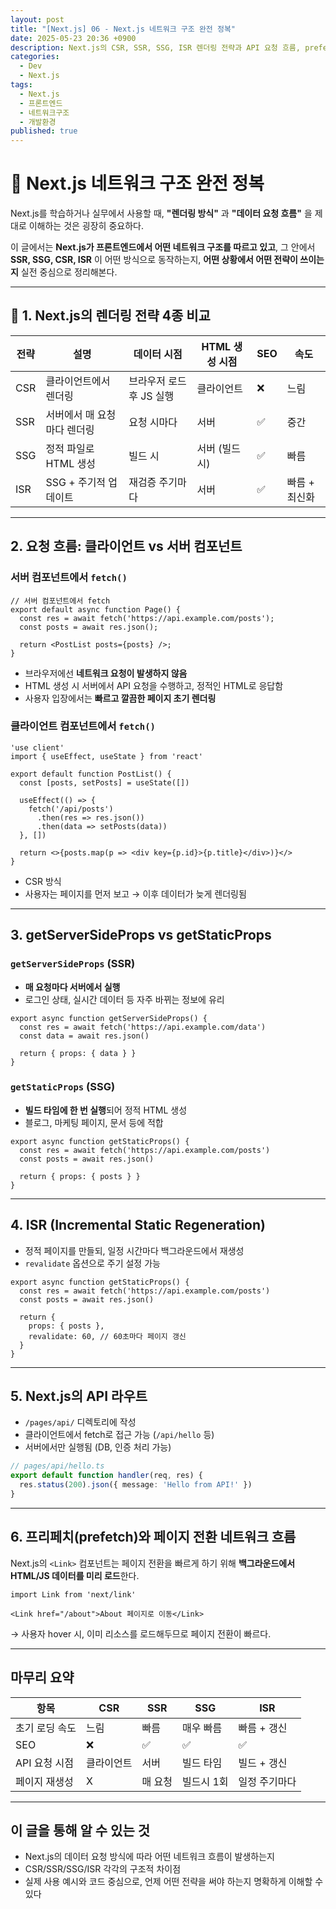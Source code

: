 ```yaml
---
layout: post
title: "[Next.js] 06 - Next.js 네트워크 구조 완전 정복"
date: 2025-05-23 20:36 +0900
description: Next.js의 CSR, SSR, SSG, ISR 렌더링 전략과 API 요청 흐름, prefetch 등 네트워크 구조를 실전 중심으로 정리한 글입니다. 프론트엔드 개발자가 알아야 할 Next.js의 네트워크 작동 원리를 완전히 이해할 수 있습니다.
categories:
  - Dev
  - Next.js
tags:
  - Next.js
  - 프론트엔드
  - 네트워크구조
  - 개발환경  
published: true
---
```


# 🚀 Next.js 네트워크 구조 완전 정복

Next.js를 학습하거나 실무에서 사용할 때, **"렌더링 방식"** 과 **"데이터 요청 흐름"** 을 제대로 이해하는 것은 굉장히 중요하다.

이 글에서는 **Next.js가 프론트엔드에서 어떤 네트워크 구조를 따르고 있고**, 그 안에서 **SSR, SSG, CSR, ISR** 이 어떤 방식으로 동작하는지, **어떤 상황에서 어떤 전략이 쓰이는지** 실전 중심으로 정리해본다.

---

## 🧭 1. Next.js의 렌더링 전략 4종 비교

| 전략  | 설명              | 데이터 시점          | HTML 생성 시점 | SEO | 속도       |
| --- | --------------- | --------------- | ---------- | --- | -------- |
| CSR | 클라이언트에서 렌더링     | 브라우저 로드 후 JS 실행 | 클라이언트      | ❌   | 느림       |
| SSR | 서버에서 매 요청마다 렌더링 | 요청 시마다          | 서버         | ✅   | 중간       |
| SSG | 정적 파일로 HTML 생성  | 빌드 시            | 서버 (빌드시)   | ✅   | 빠름       |
| ISR | SSG + 주기적 업데이트  | 재검증 주기마다        | 서버         | ✅   | 빠름 + 최신화 |

---

## 2. 요청 흐름: 클라이언트 vs 서버 컴포넌트

### 서버 컴포넌트에서 `fetch()`

```tsx
// 서버 컴포넌트에서 fetch
export default async function Page() {
  const res = await fetch('https://api.example.com/posts');
  const posts = await res.json();

  return <PostList posts={posts} />;
}
```

* 브라우저에선 **네트워크 요청이 발생하지 않음**
* HTML 생성 시 서버에서 API 요청을 수행하고, 정적인 HTML로 응답함
* 사용자 입장에서는 **빠르고 깔끔한 페이지 초기 렌더링**

### 클라이언트 컴포넌트에서 `fetch()`

```tsx
'use client'
import { useEffect, useState } from 'react'

export default function PostList() {
  const [posts, setPosts] = useState([])

  useEffect(() => {
    fetch('/api/posts')
      .then(res => res.json())
      .then(data => setPosts(data))
  }, [])

  return <>{posts.map(p => <div key={p.id}>{p.title}</div>)}</>
}
```

* CSR 방식
* 사용자는 페이지를 먼저 보고 → 이후 데이터가 늦게 렌더링됨

---

## 3. getServerSideProps vs getStaticProps

### `getServerSideProps` (SSR)

* **매 요청마다 서버에서 실행**
* 로그인 상태, 실시간 데이터 등 자주 바뀌는 정보에 유리

```tsx
export async function getServerSideProps() {
  const res = await fetch('https://api.example.com/data')
  const data = await res.json()

  return { props: { data } }
}
```

### `getStaticProps` (SSG)

* **빌드 타임에 한 번 실행**되어 정적 HTML 생성
* 블로그, 마케팅 페이지, 문서 등에 적합

```tsx
export async function getStaticProps() {
  const res = await fetch('https://api.example.com/posts')
  const posts = await res.json()

  return { props: { posts } }
}
```

---

## 4. ISR (Incremental Static Regeneration)

* 정적 페이지를 만들되, 일정 시간마다 백그라운드에서 재생성
* `revalidate` 옵션으로 주기 설정 가능

```tsx
export async function getStaticProps() {
  const res = await fetch('https://api.example.com/posts')
  const posts = await res.json()

  return {
    props: { posts },
    revalidate: 60, // 60초마다 페이지 갱신
  }
}
```

---

## 5. Next.js의 API 라우트

* `/pages/api/` 디렉토리에 작성
* 클라이언트에서 fetch로 접근 가능 (`/api/hello` 등)
* 서버에서만 실행됨 (DB, 인증 처리 가능)

```ts
// pages/api/hello.ts
export default function handler(req, res) {
  res.status(200).json({ message: 'Hello from API!' })
}
```

---

## 6. 프리페치(prefetch)와 페이지 전환 네트워크 흐름

Next.js의 `<Link>` 컴포넌트는 페이지 전환을 빠르게 하기 위해 **백그라운드에서 HTML/JS 데이터를 미리 로드**한다.

```tsx
import Link from 'next/link'

<Link href="/about">About 페이지로 이동</Link>
```

→ 사용자 hover 시, 이미 리소스를 로드해두므로 페이지 전환이 빠르다.

---

## 마무리 요약

| 항목        | CSR   | SSR  | SSG    | ISR     |
| --------- | ----- | ---- | ------ | ------- |
| 초기 로딩 속도  | 느림    | 빠름   | 매우 빠름  | 빠름 + 갱신 |
| SEO       | ❌     | ✅    | ✅      | ✅       |
| API 요청 시점 | 클라이언트 | 서버   | 빌드 타임  | 빌드 + 갱신 |
| 페이지 재생성   | X     | 매 요청 | 빌드시 1회 | 일정 주기마다 |

---

## 이 글을 통해 알 수 있는 것

* Next.js의 데이터 요청 방식에 따라 어떤 네트워크 흐름이 발생하는지
* CSR/SSR/SSG/ISR 각각의 구조적 차이점
* 실제 사용 예시와 코드 중심으로, 언제 어떤 전략을 써야 하는지 명확하게 이해할 수 있다
